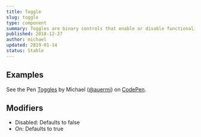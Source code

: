 ```yaml
---
title: Toggle
slug: toggle
type: component
summary: Toggles are binary controls that enable or disable functionality in the UI. Interaction with Toggles should take immediate effect and not require an additional control to save their states. Accompanying labels should be clear and direct so the user easily understands the outcome of the interaction.
published: 2018-12-27
author: michael
updated: 2019-01-14
status: Stable
---
```


##  Examples

<p data-height="265" data-theme-id="dark" data-slug-hash="zyeGOy" data-default-tab="result" data-user="auermi" data-pen-title="Toggles" class="codepen">See the Pen <a href="https://codepen.io/auermi/pen/zyeGOy/">Toggles</a> by Michael (<a href="https://codepen.io/auermi">@auermi</a>) on <a href="https://codepen.io">CodePen</a>.</p>
<script async src="https://static.codepen.io/assets/embed/ei.js"></script>

## Modifiers
* Disabled: Defaults to false
* On: Defaults to true